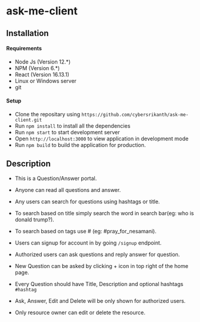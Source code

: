 # ask-me-client

## Installation

#### Requirements
 * Node Js (Version 12.*)
 * NPM (Version 6.*)
 * React (Version 16.13.1)
 * Linux or Windows server 
 * git
 
#### Setup
* Clone the repositary using `https://github.com/cybersrikanth/ask-me-client.git`
* Run `npm install` to install all the dependencies
* Run `npm start` to start development server
* Open `http://localhost:3000` to view application in development mode
* Run `npm build` to build the application for production.


## Description

* This is a Question/Answer portal.
* Anyone can read all questions and answer.
* Any users can search for questions using hashtags or title.
* To search based on title simply search the word in search bar(eg: who is donald trump?). 
* To search based on tags use # (eg: #pray_for_nesamani).

* Users can signup for account in by going `/signup` endpoint.
* Authorized users can ask questions and reply answer for question.
* New Question can be asked by clicking + icon in top right of the home page.
* Every Question should have Title, Description and optional hashtags `#hashtag`
* Ask, Answer, Edit and Delete will be only shown for authorized users.
* Only resource owner can edit or delete the resource.
